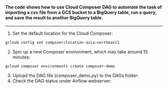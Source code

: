 #### The code shows how to use Cloud Composer DAG to automate the task of importing a csv file from a GCS bucket to a BigQuery table, run a query, and save the result to another BigQuery table.
---
1) Set the default location for the Cloud Composer: <br/>
```
gcloud config set composer/location asia-northeast1
```
2) Spin up a new Composer environment, which may take around 15 minutes: <br/>
```
gcloud composer environments create composer-demo
```
3) Upload the DAG file (composer_demo.py) to the DAGs folder: <br/>
4) Check the DAG status under Airflow webserver: <br/>
